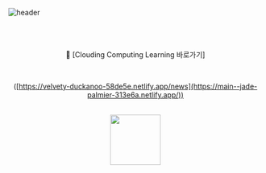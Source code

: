 ![header](https://capsule-render.vercel.app/api?type=waving&color=timeGradient&text=NodeMCU와%20Firebase를%20활용한%20Coluding%20Computing%20📝&animation=twinkling&fontSize=23&fontAlignY=40&fontAlign=70&height=250&width=1325&align=center)
<br>
<br>
<br>
<br>
<div align="center"">

🔗 [Clouding Computing Learning 바로가기]
  
<br>

  ([https://velvety-duckanoo-58de5e.netlify.app/news](https://main--jade-palmier-313e6a.netlify.app/))
  
<br>

<img src="https://github.com/whiteDwarff/NodeMCU/assets/115057117/d2c3c423-7f41-4a31-8e41-8129bf87e2dc" width="100" height="100">
</div>


